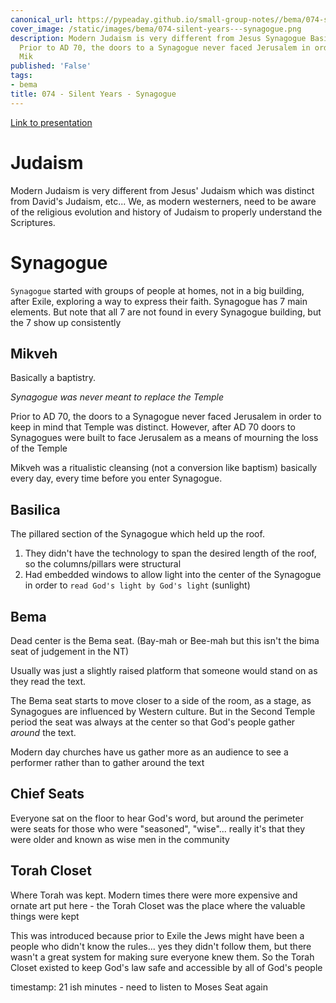 ```yaml
---
canonical_url: https://pypeaday.github.io/small-group-notes//bema/074-silent-years---synagogue/
cover_image: /static/images/bema/074-silent-years---synagogue.png
description: Modern Judaism is very different from Jesus Synagogue Basically a baptistry.
  Prior to AD 70, the doors to a Synagogue never faced Jerusalem in order to keep
  Mik
published: 'False'
tags:
- bema
title: 074 - Silent Years - Synagogue
---
```


[Link to presentation](https://bemadiscipleship.s3.us-east-2.amazonaws.com/BEMA+074+Silent+Years+Synagogue-v2.pdf)

# Judaism

Modern Judaism is very different from Jesus' Judaism which was distinct from David's Judaism, etc... We, as modern westerners, need to be aware of the religious evolution and history of Judaism to properly understand the Scriptures.

# Synagogue

`Synagogue` started with groups of people at homes, not in a big building,
after Exile, exploring a way to express their faith. Synagogue has 7 main elements. But note that all 7 are not found in every Synagogue building, but the 7 show up consistently

## Mikveh

Basically a baptistry.

_Synagogue was never meant to replace the Temple_

Prior to AD 70, the doors to a Synagogue never faced Jerusalem in order to keep in mind that Temple was distinct. However, after AD 70 doors to Synagogues were built to face Jerusalem as a means of mourning the loss of the Temple

Mikveh was a ritualistic cleansing (not a conversion like baptism) basically every day, every time before you enter Synagogue.

## Basilica

The pillared section of the Synagogue which held up the roof.

1. They didn't have the technology to span the desired length of the roof, so the columns/pillars were structural
2. Had embedded windows to allow light into the center of the Synagogue in order to `read God's light by God's light` (sunlight)

## Bema

Dead center is the Bema seat. (Bay-mah or Bee-mah but this isn't the bima seat of judgement in the NT)

Usually was just a slightly raised platform that someone would stand on as they read the text. 

The Bema seat starts to move closer to a side of the room, as a stage, as Synagogues are influenced by Western culture. But in the Second Temple period the seat was always at the center so that God's people gather _around_ the text.

Modern day churches have us gather more as an audience to see a performer rather than to gather around the text

## Chief Seats

Everyone sat on the floor to hear God's word, but around the perimeter were seats for those who were "seasoned", "wise"... really it's that they were older and known as wise men in the community

## Torah Closet

Where Torah was kept. Modern times there were more expensive and ornate art put here - the Torah Closet was the place where the valuable things were kept

This was introduced because prior to Exile the Jews might have been a people who didn't know the rules... yes they didn't follow them, but there wasn't a great system for making sure everyone knew them. So the Torah Closet existed to keep God's law safe and accessible by all of God's people

timestamp: 21 ish minutes - need to listen to Moses Seat again